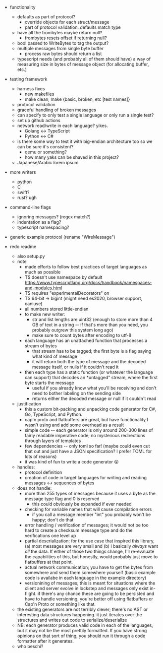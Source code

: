 * functionality
    - defaults as part of protocol? 
        - override objects for each struct/message
        - part of protocol validation: defaults match type
    - have all the frombytes maybe return null?
        - frombytes resets offset if returning null?
    - bool passed to WriteBytes to tag the output?
    - multiple messages from single byte buffer
        - process raw bytes should return a list
    - typescript needs (and probably all of them should have) a way of measuring size in bytes of message object (for allocating buffer, etc.)

* testing framework
    - harness fixes
        - new makefiles
        - make clean; make {basic, broken, etc [test names]}
    - protocol validation
    - graceful handling of broken messages
    - can specify to only test a single language or only run a single test?
    - set up github actions
    - network read/write in each language? yikes.
        - Golang <-> TypeScript
        - Python <-> C#
    - is there some way to test it with big-endian architecture too so we can be sure it's consistent? 
        - qemu or something?
        - how many yaks can be shaved in this project?
    - Japanese/Arabic lorem ipsum

* more writers
    * python
    * C
    * swift?
    * rust? ugh

* command-line flags
    - ignoring messages? (regex match?)
    - indentation as a flag?
    - typescript namespacing?

* generic example protocol (rename "WireMessage")

* redo readme
    - also setup.py
    - note
        - made efforts to follow best practices of target languages as much as possible
        - TS doesn't use namespace by default https://www.typescriptlang.org/docs/handbook/namespaces-and-modules.html
        - TS requires "experimentalDecorators" on
        - TS 64-bit -> bigint (might need es2020, browser support, caniuse)
        - all numbers stored little-endian
        - to make new writer:
            - str and list lengths are uint32 (enough to store more than 4 GB of text in a string -- if that's more than you need, you probably outgrew this system long ago)
            - make sure to count bytes after encoding to utf-8
        - each language has an unattached function that processes a stream of bytes
            - that stream has to be tagged; the first byte is a flag saying what kind of message
            - it will return both the type of message and the decoded message itself, or nulls if it couldn't read it
        - then each type has a static function (or whatever the language can support) that decodes an *untagged" stream, where the first byte starts the message
            - useful if you already know what you'll be receiving and don't need to bother labeling on the sending side
            - returns either the decoded message or null if it couldn't read
    - justification
        - this a custom bit-packing and unpacking code generator for C#, Go, TypeScript, and Python. 
        - cap'n proto and flatbuffers are great, but have functionality I wasn't using and add some overhead as a result
        - simple code -- each generator is only around 200-300 lines of fairly readable imperative code; no mysterious redirections through layers of templates
        - few dependencies -- only toml so far! (maybe could even cut that out and just have a JSON specification? I prefer TOML for lots of reasons)
        - it was kind of fun to write a code generator 😝
    - handles: 
        - protocol definition
        - creation of code in target languages for writing and reading messages <-> sequences of bytes
    - does not handle: 
        - more than 255 types of messages because it uses a byte as the message type flag and 0 is reserved
            - this could obviously be expanded if ever needed
        - checking for variable names that will cause compilation errors
            - if you call a message member "int" you probably won't be happy; don't do that
        - error handling / verification of messages; it would not be too hard to create a checksum message type and do the verifications one level up
        - partial deserialization; for the use case that inspired this library, (a) most messages are very small and (b) I basically *always* want *all* the data. If either of those two things change, I'll re-evaluate the capabilities of this, but honestly, would probably just move to flatbuffers at that point.
        - actual network communication; you have to get the bytes from somewhere and send them somewhere yourself (basic example code is availabe in each language in the example directory)
        - versionining of messages; this is meant for situations where the client and server evolve in lockstep and messages only exist in-flight. if there's any chance these are going to be persisted and have to handle versioning, you're better off using flatbuffers or Cap'n Proto or something like that. 
    - the existing generators are not terribly clever; there's no AST or interesting data structures happening. it just iterates over the structures and writes out code to serialize/deserialize
    - NB: each generator produces valid code in each of the languages, but it may not be the most prettily formatted. If you have strong opinions on that sort of thing, you should run it through a code formatter after it generates. 
    - who beschi?
